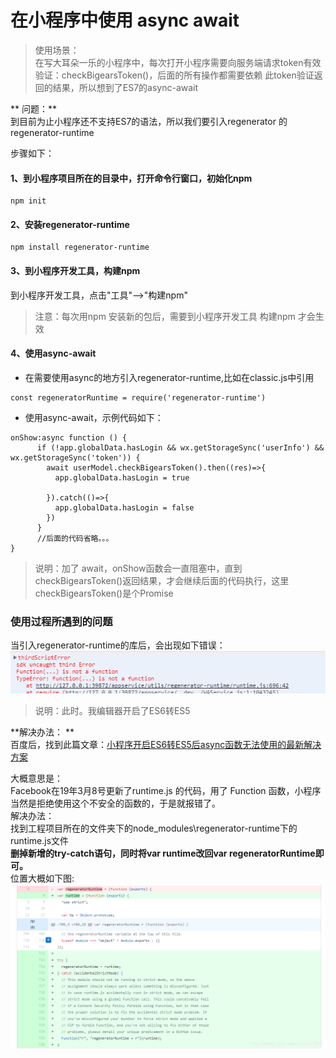 # 在小程序中使用 async await
>使用场景：  
在写大耳朵一乐的小程序中，每次打开小程序需要向服务端请求token有效验证：checkBigearsToken()，后面的所有操作都需要依赖 此token验证返回的结果，所以想到了ES7的async-await

** 问题：**  
到目前为止小程序还不支持ES7的语法，所以我们要引入regenerator 的regenerator-runtime

步骤如下：  
#### 1、到小程序项目所在的目录中，打开命令行窗口，初始化npm

```
npm init

```

#### 2、安装regenerator-runtime
```
npm install regenerator-runtime

```

#### 3、到小程序开发工具，构建npm
到小程序开发工具，点击"工具"-->"构建npm"

>注意：每次用npm 安装新的包后，需要到小程序开发工具 构建npm 才会生效

#### 4、使用async-await
- 在需要使用async的地方引入regenerator-runtime,比如在classic.js中引用

```
const regeneratorRuntime = require('regenerator-runtime')

```

- 使用async-await，示例代码如下：

```
onShow:async function () {
      if (!app.globalData.hasLogin && wx.getStorageSync('userInfo') && wx.getStorageSync('token')) {
        await userModel.checkBigearsToken().then((res)=>{
          app.globalData.hasLogin = true

        }).catch(()=>{
          app.globalData.hasLogin = false
        })
      }
      //后面的代码省略。。。
}

```
>说明：加了 await，onShow函数会一直阻塞中，直到checkBigearsToken()返回结果，才会继续后面的代码执行，这里checkBigearsToken()是个Promise

### 使用过程所遇到的问题
当引入regenerator-runtime的库后，会出现如下错误：
![regenerator-runtime01](../images/2019/08/regenerator-runtime01.png)
>说明：此时。我编辑器开启了ES6转ES5

**解决办法： **  
百度后，找到此篇文章：[小程序开启ES6转ES5后async函数无法使用的最新解决方案](https://blog.csdn.net/xubaifu1997/article/details/90605683)

大概意思是：  
Facebook在19年3月8号更新了runtime.js 的代码，用了 Function 函数，小程序当然是拒绝使用这个不安全的函数的，于是就报错了。  
解决办法：  
找到工程项目所在的文件夹下的node_modules\regenerator-runtime下的runtime.js文件  
**删掉新增的try-catch语句，同时将var runtime改回var regeneratorRuntime即可。**  
位置大概如下图:
![generator-runtime02](../images/2019/08/generator-runtime02.png)
